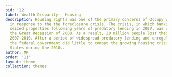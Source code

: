 ```yaml
---
pid: '12'
label: Wealth Disparity – Housing
description: Housing rights was one of the primary concerns of Occupy Wall Street
  in response to the the foreclosure crisis. The crisis, in which banks increasingly
  seized properties following years of predatory lending in 2007, was compounded by
  the Great Recession of 2008. As a result, 10 million people lost their homes between
  2007-2010. After a period of widespread predatory lending and unregulated markets,
  the federal government did little to combat the growing housing crisis in the United
  States during the 2010s.
author: MK
order: '11'
layout: theme
collection: themes
---
```

